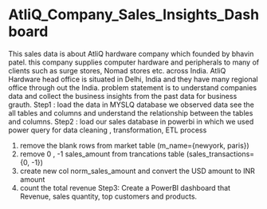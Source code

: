 # AtliQ_Company_Sales_Insights_Dashboard
This sales data is about AtliQ hardware company which founded by bhavin patel. this company supplies computer hardware and peripherals to many of clients such as surge stores, Nomad stores etc. across India. AtliQ Hardware head office is situated in Delhi, India and they have many regional office through out the India. problem statement is to understand companies data and collect the business insights from the past data for business grauth.
Step1 : load the data in MYSLQ database we observed data see the all tables and columns and understand the relationship between the tables and columns.
Step2 : load our sales database in powerbi in which we used power query for data cleaning , transformation, ETL process
1) remove the blank rows from market table (m_name={newyork, paris})
2) remove 0 , -1 sales_amount from  trancations table (sales_transactions={0, -1})
3) create new col norm_sales_amount and convert the USD amount to INR amount 
4) count the total revenue 
Step3: Create a PowerBI dashboard that Revenue, sales quantity, top customers and products.
